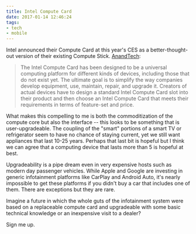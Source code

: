 ```yaml
---
title: Intel Compute Card
date: 2017-01-14 12:46:24
tags:
- tech
- mobile
---
```


Intel announced their Compute Card at this year's CES as a better-thought-out version of their existing Compute Stick. [AnandTech](http://www.anandtech.com/show/11019/intel-compute-card-a-universal-compute-formfactor-for-different-kinds-of-devices):

> The Intel Compute Card has been designed to be a universal computing platform for different kinds of devices, including those that do not exist yet. The ultimate goal is to simplify the way companies develop equipment, use, maintain, repair, and upgrade it. Creators of actual devices have to design a standard Intel Compute Card slot into their product and then choose an Intel Compute Card that meets their requirements in terms of feature-set and price.

What makes this compelling to me is both the commoditization of the compute core but also the interface -- this looks to be something that is user-upgradeable. The coupling of the "smart" portions of a smart TV or refrigerator seem to have no chance of staying current, yet we still want appliances that last 10-25 years. Perhaps that last bit is hopeful but I think we can agree that a computing device that lasts more than 5 is hopeful at best.

Upgradeability is a pipe dream even in very expensive hosts such as modern day passenger vehicles. While Apple and Google are investing in generic infotainment platforms like CarPlay and Android Auto, it's nearly impossible to get these platforms if you didn't buy a car that includes one of them. There are exceptions but they are rare.

Imagine a future in which the whole guts of the infotainment system were based on a replaceable compute card and upgradeable with some basic technical knowledge or an inexpensive visit to a dealer?

Sign me up.
